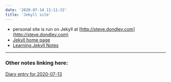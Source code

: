 ```yaml
---
date: '2020-07-14 11:11:32'
title: 'Jekyll site'
---
```

* personal site is run on Jekyll at [http://steve.dondley.com](http://steve.dondley.com)
* [Jekyll home page](https://jekyllrb.com)
* [Learning Jekyll Notes](/Learning-Jekyll-Notes)

---
### Other notes linking here:

[Diary entry for 2020-07-13](/2020-07-13)
